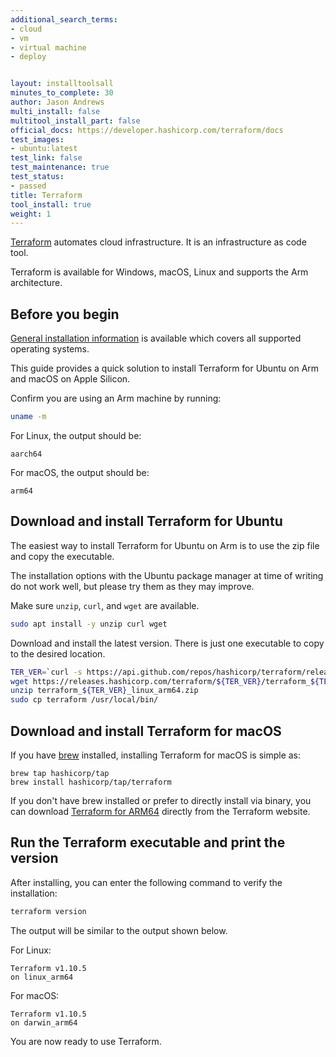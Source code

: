 ```yaml
---
additional_search_terms:
- cloud
- vm
- virtual machine
- deploy


layout: installtoolsall
minutes_to_complete: 30
author: Jason Andrews
multi_install: false
multitool_install_part: false
official_docs: https://developer.hashicorp.com/terraform/docs
test_images:
- ubuntu:latest
test_link: false
test_maintenance: true
test_status:
- passed
title: Terraform
tool_install: true
weight: 1
---
```


[Terraform](https://www.terraform.io/) automates cloud infrastructure. It is an infrastructure as code tool.

Terraform is available for Windows, macOS, Linux and supports the Arm architecture.

## Before you begin

[General installation information](https://developer.hashicorp.com/terraform/downloads) is available which covers all supported operating systems.

This guide provides a quick solution to install Terraform for Ubuntu on Arm and macOS on Apple Silicon.

Confirm you are using an Arm machine by running:

```bash
uname -m
```

For Linux, the output should be:

```output
aarch64
```

For macOS, the output should be:

```output
arm64
```

## Download and install Terraform for Ubuntu

The easiest way to install Terraform for Ubuntu on Arm is to use the zip file and copy the executable.

The installation options with the Ubuntu package manager at time of writing do not work well, but please try them as they may improve.

Make sure `unzip`, `curl`, and `wget` are available.

```bash { target="ubuntu:latest" }
sudo apt install -y unzip curl wget
```

Download and install the latest version. There is just one executable to copy to the desired location.

```bash { target="ubuntu:latest" }
TER_VER=`curl -s https://api.github.com/repos/hashicorp/terraform/releases/latest | grep tag_name | cut -d: -f2 | tr -d \"\,\v | awk '{$1=$1};1'`
wget https://releases.hashicorp.com/terraform/${TER_VER}/terraform_${TER_VER}_linux_arm64.zip
unzip terraform_${TER_VER}_linux_arm64.zip
sudo cp terraform /usr/local/bin/
```

## Download and install Terraform for macOS

If you have [brew](https://brew.sh/) installed, installing Terraform for macOS is simple as:

```console
brew tap hashicorp/tap
brew install hashicorp/tap/terraform
```

If you don't have brew installed or prefer to directly install via binary, you can download [Terraform for ARM64](https://developer.hashicorp.com/terraform/install#darwin) directly from the Terraform website.

## Run the Terraform executable and print the version

After installing, you can enter the following command to verify the installation:

```bash { target="ubuntu:latest" }
terraform version
```

The output will be similar to the output shown below.

For Linux:

```output
Terraform v1.10.5
on linux_arm64
```

For macOS:

```output
Terraform v1.10.5
on darwin_arm64
```

You are now ready to use Terraform. 
